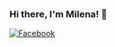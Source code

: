 ### Hi there, I'm __Milena__! 👋

[![Facebook](https://img.shields.lo/badge/-Facebook-00B2#F?style-flat-square&logo-Facebook&logoColor-white)](https://www.facebook.com/profile.php?id=100006068672615)


<!--
**MilenaPetrakieva/MilenaPetrakieva** is a ✨ _special_ ✨ repository because its `README.md` (this file) appears on your GitHub profile.

Here are some ideas to get you started:

- 🔭 I’m currently working on ...
- 🌱 I’m currently learning ...
- 👯 I’m looking to collaborate on ...
- 🤔 I’m looking for help with ...
- 💬 Ask me about ...
- 📫 How to reach me: ...
- 😄 Pronouns: ...
- ⚡ Fun fact: ...
-->
